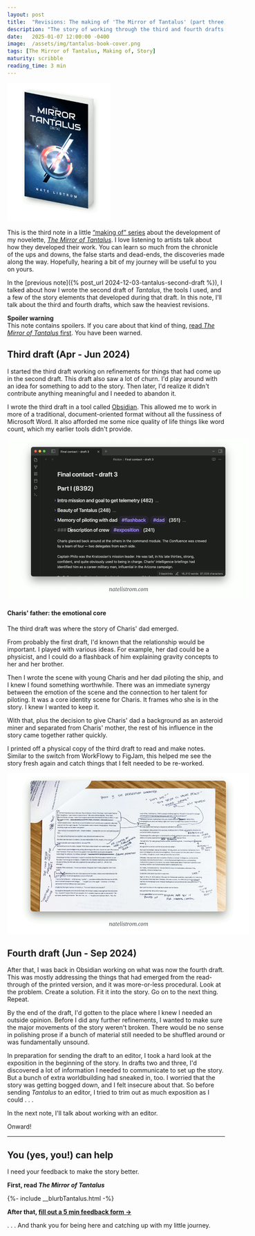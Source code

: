```yaml
---
layout: post
title:  "Revisions: The making of 'The Mirror of Tantalus' (part three)"
description: "The story of working through the third and fourth drafts of my novelette, 'The Mirror of Tantalus'"
date:   2025-01-07 12:00:00 -0400
image:  /assets/img/tantalus-book-cover.png
tags: [The Mirror of Tantalus, Making of, Story]
maturity: scribble
reading_time: 3 min
---
```


<img src="/assets/img/tantalus-book-cover.png" alt="a book cover with a background of stars and a shining, geometric figure in the foreground" style="max-width:240px;">

<p class="dropCap">This is the third note in a little <a href="/tag/the+mirror+of+tantalus">&ldquo;making of&rdquo; series</a> about the development of my novelette, <em><a href="/tantalus-mirror">The Mirror of Tantalus</a></em>. I love listening to artists talk about how they developed their work. You can learn so much from the chronicle of the ups and downs, the false starts and dead-ends, the discoveries made along the way. Hopefully, hearing a bit of my journey will be useful to you on yours.</p> 

In the [previous note]({% post_url 2024-12-03-tantalus-second-draft %}), I talked about how I wrote the second draft of _Tantalus_, the tools I used, and a few of the story elements that developed during that draft. In this note, I'll talk about the third and fourth drafts, which saw the heaviest revisions.

<aside><p><strong>Spoiler warning</strong><br />This note contains spoilers. If you care about that kind of thing, <a href="/stories">read <em>The Mirror of Tantalus</em> first</a>. You have been warned.</p></aside>

## Third draft (Apr - Jun 2024)

I started the third draft working on refinements for things that had come up in the second draft. This draft also saw a lot of churn. I'd play around with an idea for something to add to the story. Then later, I'd realize it didn't contribute anything meaningful and I needed to abandon it.

I wrote the third draft in a tool called [Obsidian](https://obsidian.md). This allowed me to work in more of a traditional, document-oriented format without all the fussiness of Microsoft Word. It also afforded me some nice quality of life things like word count, which my earlier tools didn't provide.

<img src="/assets/img/tantalus-making-of-03-obsidian.png" alt="a screenshot of Obsidian with section headers for the outline beats and one section expanded to show prose" style="max-width:560px;">

#### Charis' father: the emotional core

The third draft was where the story of Charis' dad emerged.

From probably the first draft, I'd known that the relationship would be important. I played with various ideas. For example, her dad could be a physicist, and I could do a flashback of him explaining gravity concepts to her and her brother. 

Then I wrote the scene with young Charis and her dad piloting the ship, and I knew I found something worthwhile. There was an immediate synergy between the emotion of the scene and the connection to her talent for piloting. It was a core identity scene for Charis. It frames who she is in the story. I knew I wanted to keep it.

With that, plus the decision to give Charis' dad a background as an asteroid miner and separated from Charis' mother, the rest of his influence in the story came together rather quickly.

I printed off a physical copy of the third draft to read and make notes. Similar to the switch from WorkFlowy to FigJam, this helped me see the story fresh again and catch things that I felt needed to be re-worked.

<img src="/assets/img/tantalus-making-of-03-printout.png" alt="an overhead photo of a printed page of the story with handwritten notes scrawled in the margins" style="max-width:560px;">

## Fourth draft (Jun - Sep 2024)

After that, I was back in Obsidian working on what was now the fourth draft. This was mostly addressing the things that had emerged from the read-through of the printed version, and it was more-or-less procedural. Look at the problem. Create a solution. Fit it into the story. Go on to the next thing. Repeat.

By the end of the draft, I'd gotten to the place where I knew I needed an outside opinion. Before I did any further refinements, I wanted to make sure the major movements of the story weren't broken. There would be no sense in polishing prose if a bunch of material still needed to be shuffled around or was fundamentally unsound.

In preparation for sending the draft to an editor, I took a hard look at the exposition in the beginning of the story. In drafts two and three, I'd discovered a lot of information I needed to communicate to set up the story. But a bunch of extra worldbuilding had sneaked in, too. I worried that the story was getting bogged down, and I felt insecure about that. So before sending _Tantalus_ to an editor, I tried to trim out as much exposition as I could . . .

In the next note, I'll talk about working with an editor.

Onward!

---

## You (yes, you!) can help

I need your feedback to make the story better.

**First, read _The Mirror of Tantalus_**

{%- include __blurbTantalus.html -%}

**After that, [fill out a 5 min feedback form &rarr;](https://forms.gle/tftkD89pmyvv5SSu5)**  

. . . And thank you for being here and catching up with my little journey.